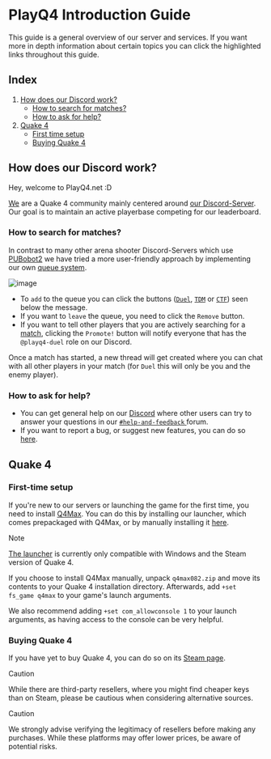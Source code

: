 # PlayQ4 Introduction Guide
This guide is a general overview of our server and services. If you want more in depth information about certain topics you can click the highlighted links  throughout this guide.

## Index
1. [How does our Discord work?](#how-does-our-discord-work)
   - [How to search for matches?](#how-to-search-for-matches)
   - [How to ask for help?](#how-to-ask-for-help)
2. [Quake 4](#quake-4)
   - [First time setup](#first-time-setup)
   - [Buying Quake 4](#buying-quake-4)
  
## How does our Discord work?
Hey, welcome to PlayQ4.net :D

[We](../pq4/playq4_en.md) are a Quake 4 community mainly centered around [our Discord-Server](http://www.playq4.net/discord). Our goal is to maintain an active playerbase competing for our leaderboard.


### How to search for matches?
In contrast to many other arena shooter Discord-Servers which use [PUBobot2](https://github.com/Leshaka/PUBobot2) we have tried a more user-friendly approach by implementing our own [queue system](../pq4/queue_en.md).

![image](https://github.com/PlayQ4/wiki/assets/69087944/5fefbf1e-8e42-4484-bd32-ba614a8ebb5c)

- To `add` to the queue you can click the buttons ([`Duel`](../q4/modes/duel_en.md), [`TDM`](../q4/modes/tdm_en.md) or [`CTF`](../q4/modes/ctf_en.md)) seen below the message.
- If you want to `leave` the queue, you need to click the `Remove` button.
- If you want to tell other players that you are actively searching for a [match](../q4/match_en.md), clicking the `Promote!` button will notify everyone that has the `@playq4-duel` role on our Discord.

Once a match has started, a new thread will get created where you can chat with all other players in your match (for `Duel` this will only be you and the enemy player). 


### How to ask for help?
- You can get general help on our [Discord](http://www.playq4.net/discord) where other users can try to answer your questions in our [`#help-and-feedback` ](https://discord.com/channels/834908433073045604/1034581958895865866) forum.
- If you want to report a bug, or suggest new features, you can do so [here](https://github.com/PlayQ4/issues).


## Quake 4

### First-time setup
If you're new to our servers or launching the game for the first time, you need to install [Q4Max](../q4max/q4max_en.md). You can do this by installing our launcher, which comes prepackaged with Q4Max, or by manually installing it [here](https://www.moddb.com/downloads/start/36857?referer=https%3A%2F%2Fwww.moddb.com%2Fmods%2Fq4max%2Fdownloads).

> [!NOTE]
> [The launcher](../pq4/launcher_en.md) is currently only compatible with Windows and the Steam version of Quake 4.

If you choose to install Q4Max manually, unpack `q4max082.zip` and move its contents to your Quake 4 installation directory. Afterwards, add `+set fs_game q4max` to your game's launch arguments.

We also recommend adding `+set com_allowconsole 1` to your launch arguments, as having access to the console can be very helpful.

### Buying Quake 4
If you have yet to buy Quake 4, you can do so on its [Steam page](https://store.steampowered.com/app/2210/Quake_4/).

> [!CAUTION]
> While there are third-party resellers, where you might find cheaper keys than on Steam, please be cautious when considering alternative sources.

> [!CAUTION] 
> We strongly advise verifying the legitimacy of resellers before making any purchases. While these platforms may offer lower prices, be aware of potential risks.

